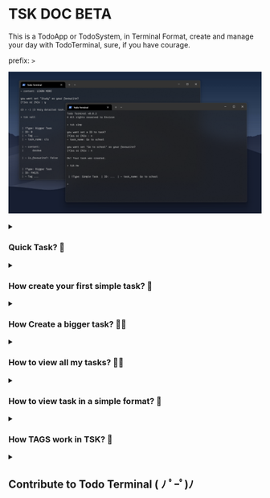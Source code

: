 # TSK DOC BETA

This is a TodoApp or TodoSystem, in Terminal Format, create and manage your day with TodoTerminal, sure, if you have courage.

prefix: `>`

<img src="./img/img_1.png"></img>

<details>
  <summary><h3><b> Quick Task? 🤔 </b></h3></summary>
   
   ```
   > qk
   
   ~ task_name: Do my homework
   
   WoW! be quick.
   ```
   
   `tsk vall` of a quick task.
   
   ```
   > tsk vall
   
   | !Type: Quick Task
   | ID: 0
   | ...
   | ~ task_name: Do my homework
   | ...
   | ~ is_favourite?: False
   
   ```

</details>

<details>
   <summary><h3><b> How create your first simple task? 🥸</b></h3></summary>
   
   ```
   > tsk simp
   
   you want set a ID to task?
   [Y]es or [N]o : n
   
   ~ task_name: Go learn Java
   
   you want set "Go learn Java" as your favourite?
   [Y]es or [N]o : n
   
   Ok! Your task was created.
   ```
   
   `tsk vall` to view task.
   
   ```
   > tsk vall
   
   | !Type: Simple Task
   | ID: 0
   | ~ Tag ...
   | ~ task_name: Go learn Java
   | ~ content ...
   | ~ is_favourite?: False
   
   ```
      
</details>

<details>
   <summary><h3><b> How Create a bigger task? 🗿🍷</b></h3></summary>
   
   ```
   > tsk bigg
   
   you want set a ID to task?
   [Y]es or [N]o : y
   
   ~ ID: 20F2
   
   ~ task_name: Go learn Java
   
   ~ content: Try learn Java language.
   
   you want set "Go learn Java" as your favourite?
   [Y]es or [N]o : n
   
   
   Success! Very detailed task.
   ```
   
   `tsk vall` of a bigger task.
   
   ```
   > tsk vall
   
   | !Type: Bigger Task
   | ID: 20F2
   | ~ Tag ...
   | ~ task_name: Go learn Java
   
   | ~ content:
   |      Try learn Java language.
   
   | ~ is_favourite?: False
   
   ```
   
   `is_your_favorite` if you type `Y`, a task created will be your favourite. <br>
   `set_ID?` if you type `Y`, you will be able to create a ID to your task.

   
</details>

<details>
   <summary><h3><b> How to view all my tasks? 😶‍🌫️</b></h3></summary>

   ```
   > tsk vall
   
   | !Type: Bigger Task
   | ID: 20F2
   | ~ Tag ...
   | ~ task_name: Go learn Java
   
   | ~ content:
   |      Try learn Java language.
   
   | ~ is_favourite?: False
   
   ```
   
   `Tag`: show that type of task is it, to job', 'to school'. <br>
   `ID`: if you setted a ID, it appear here. <br>
   `task_name`: name of your task. <br>
   `content`: contents of your task. <br>
   `is_favourite?`: if your task is favourite or not.
   
      
</details>

<details>
   <summary><h3><b> How to view task in a simple format? 🍷 </b></h3></summary>

   ### - Using `tsk mv` command:

   ```
   > qk
   
   ~ task_name: Go to work
   
   Nice! be quick.
   
   > tsk mv
   
   | !Type: Quick Task  | ID: ...  | ~ task_name: Go to work  
   
   ```   
</details>

<details>
  <summary><h3><b> How TAGS work in TSK? 👀</b></h3></summary>

  TAGS is a form of classify a task, for example, create a task just for work or school and create tasks to set there.
  
  In Practice:
  
  1. Create a tag
     
  ```
  > tsk tagdo
  
  ~ tag_name: For study
  
  Nice! Tag created.
  ```
  
  2. Create a task (Simple task or Bigger Task)
     
  ```
  > tsk simp
  
  you want set a ID to task?
  [Y]es or [N]o : y
  
  ~ ID: 202F
  
  ~ task_name: Go learn Kotlin
  
  you want set "Go learn Java" as your favourite?
  [Y]es or [N]o : n
  
  Ok! Your task was created.
  ```
  
  3. Set a task in a tag 'For study'
     
  ```
  > tsk tagset
  
  ~ tag_name: For study
  ~ ID_task or task_name: Go learn Kotlin or 202F
  
  Okay! Now, 'Go learn Kotlin' > 'For study' tag.
  ```
  
  This way, I have a specific task for the study.
  

</details>


<details>
  <summary><h2><b> Contribute to Todo Terminal ( ﾉ ﾟｰﾟ)ﾉ <b></h2></summary>
  <br>
  <p>I know that you not go use this program to organize your tasks, I think, but, If you want, Do it below.</p>

  ### How to Contribute?
  1. Click in button "Fork" in right upper corner
  2. Clone your Fork
  ```
    git clone https://github/G4brielXavier/TodoTerminal.git  
  ```

  3. Create a branch
  ```
    git checkout -b new-todo_terminal
  ```

  4. Do your changes and test
  5. Add and do commit of your changes
  ```
    git add .
    git commit -m "TodoTerminal-new_features"
  ```

  6. Send to your fork
  ```
    git push origin new-todo_terminal
  ```

  7. Create a pull-request
    Click in "Compare & Pull Request"
</details>

